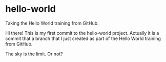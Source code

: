 # hello-world
Taking the Hello World training from GitHub.

Hi there! This is my first commit to the hello-world project.
Actually it is a commit that a branch that I just created as part of the Hello World training from GitHub.

The sky is the limit. Or not?
